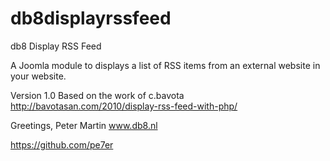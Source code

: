 db8displayrssfeed
=================

db8 Display RSS Feed

A Joomla module to displays a list of RSS items from an external website in your website.


Version 1.0
Based on the work of c.bavota http://bavotasan.com/2010/display-rss-feed-with-php/


Greetings,
Peter Martin
www.db8.nl

https://github.com/pe7er
